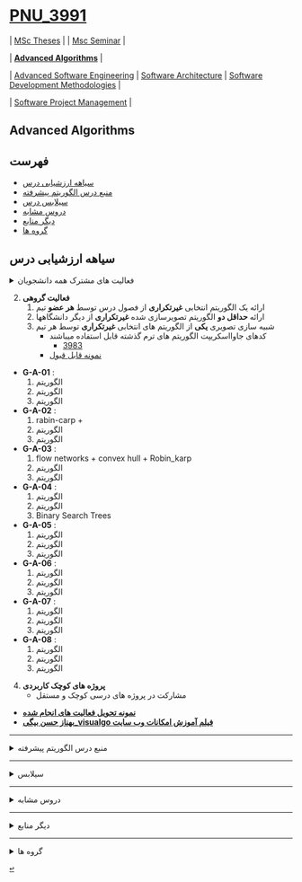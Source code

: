 <a name="TOC"></a>
# [PNU_3991](https://github.com/AliRazavi-edu/PNU_3991#TOC)
| [MSc Theses](https://github.com/AliRazavi-edu/PNU_3991/blob/master/_MSc/Theses/readme.md#TOC) | 
| [Msc Seminar](https://github.com/AliRazavi-edu/PNU_3991/blob/master/_MSc/Seminar/README.md#TOC) |
 
| [**Advanced Algorithms**](https://github.com/AliRazavi-edu/PNU_3991/blob/master/_MSc/AdvancedAlgorithms/README.md#TOC) |
 
| [Advanced Software Engineering](https://github.com/AliRazavi-edu/PNU_3991/blob/master/_MSc/AdvancedSoftwareEngineering/README.md#TOC) | 
[Software Architecture](https://github.com/AliRazavi-edu/PNU_3991/blob/master/_MSc/SoftwareArchitecture/README.md#TOC) | 
[Software Development Methodologies](https://github.com/AliRazavi-edu/PNU_3991/blob/master/_MSc/SoftwareDevelopmentMethodologies/README.md#TOC) |
 
| [Software Project Management](https://github.com/AliRazavi-edu/PNU_3991/blob/master/_MSc/SoftwareProjectManagement/README.md#TOC) |

## Advanced Algorithms
## فهرست
- [سیاهه ارزشیابی درس](#Evaluation)
- [منبع درس  الگوریتم پیشرفته](#CourseRef)
- [سیلابس درس](#Curriculum)
- [دروس مشابه](#RelatedCourses)
- [دیگر منابع](#RelatedRef)
- [گروه ها](#Groups)

<a name="Evaluation"></a>
## سیاهه ارزشیابی درس

<details>
    <summary>فعالیت های مشترک همه دانشجویان</summary>
    
1. **فعالیت های مشترک همه دانشجویان**
    1. ساخت اکانت گیت هاب
    2. [آموزش گیت در سایت پچ ورک](http://jlord.us/patchwork/)
    3. ارائه رزومه
    4. ارائه انگیزه نامه
    5. ایجاد ریپازیتوری PNU_3991_AR
    6. [گذراندن دوره js از سایت سولولرن](http://Sololearn.com)
    7. مشارکت در گروهای درسی
        - هر گروه حداکثر 6 نفر
        
</details>

2. **فعالیت گروهی**
    1. ارائه یک الگوریتم انتخابی **غیرتکراری** از فصول درس توسط **هر عضو** تیم
    1. ارائه **حداقل دو** الگوریتم تصویرسازی شده **غیرتکراری** از دیگر دانشگاهها
    1. شبیه سازی تصویری **یکی** از الگوریتم های انتخابی **غیرتکراری** توسط هر تیم
        - کدهای جاوااسکریپت الگوریتم های ترم گذشته قابل استفاده میباشند
            - [3983](#RelatedCourses)
        - [نمونه قابل قبول](#RelatedRef)
        
 - **G-A-01** : 
     1. الگوریتم
     1. الگوریتم
     1. الگوریتم
 - **G-A-02** : 
     1. rabin-carp + 
     1. الگوریتم
     1. الگوریتم
 - **G-A-03** : 
     1. flow networks + convex hull + Robin_karp
     1. الگوریتم
     1. الگوریتم
 - **G-A-04** : 
     1. الگوریتم
     1. الگوریتم
     1. Binary Search Trees
 - **G-A-05** : 
     1. الگوریتم
     1. الگوریتم
     1. الگوریتم
 - **G-A-06** : 
     1. الگوریتم
     1. الگوریتم
     1. الگوریتم
 - **G-A-07** :
     1. الگوریتم
     1. الگوریتم
     1. الگوریتم
 - **G-A-08** :
     1. الگوریتم
     1. الگوریتم
     1. الگوریتم
4. **پروژه های کوچک کاربردی**
     - مشارکت در پروژه های درسی کوچک و مستقل
   
- [**نمونه تحویل فعالیت های انجام شده**](https://github.com/saharzeinivand/PNU_3991_AR/)
- [**بهناز حسن بیگی_visualgo فیلم آموزش امکانات وب سایت**](https://www.aparat.com/v/mE1XP)
    
---------------
<a name="CourseRef"></a>
<details>
    <summary>منبع درس  الگوریتم پیشرفته</summary>

>## (منبع درس  الگوریتم پیشرفته (   01-1115025

- [پاورپوینت ها](http://www.cs.virginia.edu/~robins/cs6161/slides/Cormen_Algorithms_Slides.pdf)

## Introduction to Algorithms, 3th-Thomas H.Cormen

<a href="https://www.ebooksworld.ir/post/index/80/%D8%AF%D8%A7%D9%86%D9%84%D9%88%D8%AF-%DA%A9%D8%AA%D8%A7%D8%A8-%D9%85%D9%82%D8%AF%D9%85%D9%87-%D8%A7%DB%8C-%D8%A8%D8%B1-%D8%A7%D9%84%DA%AF%D9%88%D8%B1%DB%8C%D8%AA%D9%85-%D9%87%D8%A7-%D9%88%DB%8C%D8%B1%D8%A7%DB%8C%D8%B4-%D8%B3%D9%88%D9%85"><img src="https://github.com/AliRazavi-edu/PNU_3991/blob/master/_Image/Introduction%20to%20Algorithms.png"> </a>
## Table of contents
### I Foundations
- 1 The Role of Algorithms in Computing
- 2 Getting Started
- 3 Growth of Functions
- 4 Divide-and-Conquer
- 5 Probabilistic Analysis and Randomized Algorithms
### II Sorting and Order Statistics
- 6 Heapsort
- 7 Quicksort
- 8 Sorting in Linear Time
- 9 Medians and Order Statistics
### III Data Structures
- 10 Elementary Data Structures
- 11 Hash Tables
- 12 Binary Search Trees
- 13 Red-Black Trees
- 14 Augmenting Data Structures
### IV Advanced Design and Analysis Techniques
- 15 Dynamic Programming
- 16 Greedy Algorithms
- 17 [Amortized Analysis **]()
### V Advanced Data Structures
- 18 B-Trees
- 19 [Fibonacci Heap **]()
- 20 [Van Emde Boas Trees **]()
- 21 [Data Structures for Disjoint Sets **]()
### VI Graph Algorithms
- 22 Elementary Graph Algorithms
- 23 Minimum Spanning Trees
- 24 Single-Source Shortest Paths
- 25 All-Pairs Shortest Paths
- 26 [Maximum Flow **]()
### VII Selected Topics
- 27 [Multithreaded Algorithms **]()
- 28 Matrix Operations
- 29 Linear Programming
- 30 [Polynomials and the FFT **]()
- 31 Number-Theoretic Algorithms
- 32 [String Matching **]()
- 33 [Computational Geometry **]()
- 34 [NP-Completeness **]()
- 35 [Approximation Algorithms **]()
### VIII Appendix: Mathematical Background
- A Summations
- B Sets, Etc.
- C Counting and Probability
- D Matrices

[<kbd>↩</kbd>](#TOC)

</details>

----------------------

<a name="Curriculum"></a>
<details>
    <summary>سیلابس</summary>

>## [سیلابس وزرات علوم برای درس الگوریتم پیشرفته](https://github.com/AliRazavi-edu/PNU_3991/blob/master/_Syllabus/Educ_1140_0_AdvAlgo.pdf) 

[<kbd>↩</kbd>](#TOC)
</details>

----------------------------------


<a name="RelatedCourses"></a>
<details>
    <summary>دروس مشابه</summary>
    
>## دروس مشابه
   
> ## PNU_3983
[AdvancedAlgorithms](https://github.com/AliRazavi-edu/PNU_3983/tree/master/AdvancedAlgorithms)


[<kbd>↩</kbd>](#TOC)
</details>

---------------------------

<a name="RelatedRef"></a>
<details>
    <summary>دیگر منابع</summary>

>## دیگر منابع

 - [**visualising data structures and algorithms through animation**](https://visualgo.net/en)
 - [Vizualizes Maximum flow](https://github.com/gbarnev/MaxFlow-algorithm-visualization)
    - [gbarnev.github.io](https://gbarnev.github.io/MaxFlow-algorithm-visualization/)
 - [MinCut-Maxflow-Simulation](https://github.com/thakurso/MinCut-Maxflow-Simulation)
 - [Visual step by step example of the Ford Fulkerson algorithm](https://github.com/olastor/react-network-graphs)
    - [olastor.github.io](https://olastor.github.io/react-network-graphs/)
 - [Interactive Online Platform that Visualizes Algorithms from Code](https://github.com/algorithm-visualizer/)
    - [algorithm-visualizer.org](https://algorithm-visualizer.org/)
----

- [**Github Search**](https://github.com/search?q=algorithm-visualization&type=Repositories)
    
[<kbd>↩</kbd>](#TOC)
</details>

-----------------------

<a name="Groups"></a>
<details>
    <summary>گروه ها</summary>

## گروه ها

<a name="G-A01"></a>

1. G-A01
    1. [_AdvAlg-14_مهرداد مجدي نسب](https://github.com/AliRazavi-edu/PNU_3991/tree/master/_MSc/AdvancedAlgorithms/14_%D9%85%D9%87%D8%B1%D8%AF%D8%A7%D8%AF%20%D9%85%D8%AC%D8%AF%D9%8A%20%D9%86%D8%B3%D8%A8)    
    1. [_AdvAlg-12_مازيار كيهاني](https://github.com/AliRazavi-edu/PNU_3991/tree/master/_MSc/AdvancedAlgorithms/12_%D9%85%D8%A7%D8%B2%D9%8A%D8%A7%D8%B1%20%D9%83%D9%8A%D9%87%D8%A7%D9%86%D9%8A)    
    1. []()
        
<a name="G-A02"></a>

2. G-A02
    1. [_AdvAlg-09_حميد غفاري](https://github.com/AliRazavi-edu/PNU_3991/tree/master/_MSc/AdvancedAlgorithms/09_%D8%AD%D9%85%D9%8A%D8%AF%20%D8%BA%D9%81%D8%A7%D8%B1%D9%8A)    
    1. [_AdvAlg-09_مصطفي زارع دستنائي](https://github.com/AliRazavi-edu/PNU_3991/tree/master/_MSc/AdvancedAlgorithms/1115025_01/09_%D9%85%D8%B5%D8%B7%D9%81%D9%8A%20%D8%B2%D8%A7%D8%B1%D8%B9%20%D8%AF%D8%B3%D8%AA%D9%86%D8%A7%D8%A6%D9%8A)    
    1. []() 
    
<a name="G-A03"></a>

3. G-A03
    1. [_AdvAlg_05_بهناز حسن بيگي](https://github.com/AliRazavi-edu/PNU_3991/tree/master/_MSc/AdvancedAlgorithms/1115025_01/05_%D8%A8%D9%87%D9%86%D8%A7%D8%B2%20%D8%AD%D8%B3%D9%86%20%D8%A8%D9%8A%DA%AF%D9%8A)    
    1. [_AdvAlg_28_نرجس ميرسالاري](https://github.com/AliRazavi-edu/PNU_3991/tree/master/_MSc/AdvancedAlgorithms/1115025_01/28_%D9%86%D8%B1%D8%AC%D8%B3%20%D9%85%D9%8A%D8%B1%D8%B3%D8%A7%D9%84%D8%A7%D8%B1%D9%8A)    
    1. [_AdvAlg_06_آرزو درويشي](https://github.com/AliRazavi-edu/PNU_3991/tree/master/_MSc/AdvancedAlgorithms/1115025_01/06_%D8%A7%D8%B1%D8%B2%D9%88%20%D8%AF%D8%B1%D9%88%D9%8A%D8%B4%D9%8A)    
    1. [_AdvAlg_03_محيا بهمني](https://github.com/AliRazavi-edu/PNU_3991/tree/master/_MSc/AdvancedAlgorithms/1115025_01/03_%D9%85%D8%AD%D9%8A%D8%A7%20%D8%A8%D9%87%D9%85%D9%86%D9%8A)
    1. [_AdvAlg_04_پروين حاجت پوربيرگاني](https://github.com/AliRazavi-edu/PNU_3991/tree/master/_MSc/AdvancedAlgorithms/1115025_01/04_%D9%BE%D8%B1%D9%88%D9%8A%D9%86%20%D8%AD%D8%A7%D8%AC%D8%AA%20%D9%BE%D9%88%D8%B1%D8%A8%D9%8A%D8%B1%DA%AF%D8%A7%D9%86%D9%8A)
    
<a name="G-A04"></a>

4. G-A04
    1. [_AdvAlg- 05 محمد جواد خوش رفتار](https://github.com/AliRazavi-edu/PNU_3991/tree/master/_MSc/AdvancedAlgorithms/1115025_80/05_%D9%85%D8%AD%D9%85%D8%AF%D8%AC%D9%88%D8%A7%D8%AF%20%D8%AE%D9%88%D8%B4%20%D8%B1%D9%81%D8%AA%D8%A7%D8%B1)    
    1. [_AdvAlg- 04 فرهاد خواجوي برنا](https://github.com/AliRazavi-edu/PNU_3991/tree/master/_MSc/AdvancedAlgorithms/1115025_80/04_%D9%81%D8%B1%D9%87%D8%A7%D8%AF%20%D8%AE%D9%88%D8%A7%D8%AC%D9%88%D9%8A%20%D8%A8%D8%B1%D9%86%D8%A7)    
    1. []()
     
<a name="G-A05"></a>

5. G-A05
    1. []()    
    1. []()    
    1. []()
     
<a name="G-A06"></a>

6. G-A06
    1. []()    
    1. []()    
    1. []() 
    
<a name="G-A07"></a>

7. G-A07
    1. []()    
    1. []()    
    1. []() 

</details>


[<kbd>↩</kbd>](#TOC)
